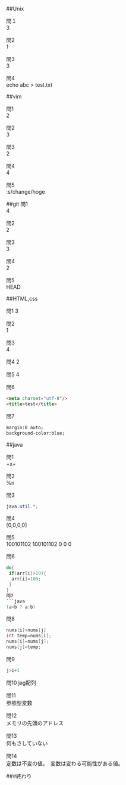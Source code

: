 ##Unix

問１    
3

問2   
1

問3  
3

問4  
echo abc > test.txt

##vim

問1  
2

問2  
3

問3  
2

問4  
4

問5  
:s/change/hoge

##git
問1  
4

問2  
2

問3  
3

問4  
2

問5  
HEAD

##HTML,css

問1
3

問2  
1

問3  
4

問4
2

問5
4

問6  
```html
<meta charset="utf-8"/>
<title>test</title>
```

問7  
```html
margin:0 auto;
background-color:blue;
```

##java

問1  
+x+

問2  
%n

問3
```java
java.util.*;
```

問4  
[0,0,0,0]

問5  
100101102
100101102
 0 0 0

問6  
```java
do{
 if(arr[i]>10){
  arr[i]=100;
 }
}
問7  
```java
(a<b ? a:b)
```

問8  
```java
nums[i]>nums[j]
int temp=nums[i];
nums[i]=nums[j];
nums[j]=temp;
```

問9  
```java
j>i+1
```

問10
jag配列

問11  
参照型変数

問12  
メモリの先頭のアドレス

問13  
何もさしていない

問14  
定数は不変の値。　変数は変わる可能性がある値。


###終わり
